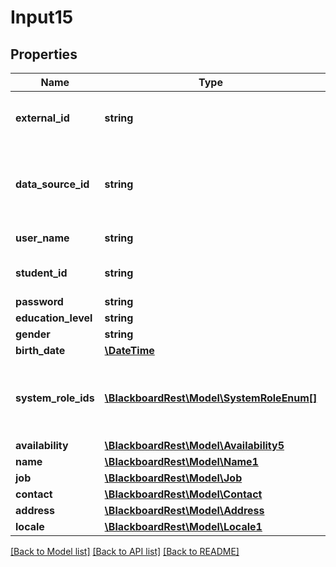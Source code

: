 # Input15

## Properties
Name | Type | Description | Notes
------------ | ------------- | ------------- | -------------
**external_id** | **string** | An optional externally-defined unique ID for the user.  Defaults to the userName.  Formerly known as &#39;batchUid&#39;. | [optional] 
**data_source_id** | **string** | The ID of the data source associated with this user.  This may optionally be the data source&#39;s externalId using the syntax \&quot;externalId:math101\&quot;. | [optional] 
**user_name** | **string** | The userName property, shown in the UI. | [optional] 
**student_id** | **string** | The user&#39;s student ID name or number as defined by the school or institution. | [optional] 
**password** | **string** | The user&#39;s login password. | [optional] 
**education_level** | **string** | The education level of this user. | [optional] 
**gender** | **string** | The gender of this user. | [optional] 
**birth_date** | [**\DateTime**](\DateTime.md) | The birth date of this user. | [optional] 
**system_role_ids** | [**\BlackboardRest\Model\SystemRoleEnum[]**](SystemRoleEnum.md) | The system roles (the administrative user roles in the UI) for this user.  The first role in this list is the user&#39;s primary system role, while the remaining are secondary system roles. | [optional] 
**availability** | [**\BlackboardRest\Model\Availability5**](Availability5.md) |  | [optional] 
**name** | [**\BlackboardRest\Model\Name1**](Name1.md) |  | [optional] 
**job** | [**\BlackboardRest\Model\Job**](Job.md) |  | [optional] 
**contact** | [**\BlackboardRest\Model\Contact**](Contact.md) |  | [optional] 
**address** | [**\BlackboardRest\Model\Address**](Address.md) |  | [optional] 
**locale** | [**\BlackboardRest\Model\Locale1**](Locale1.md) |  | [optional] 

[[Back to Model list]](../README.md#documentation-for-models) [[Back to API list]](../README.md#documentation-for-api-endpoints) [[Back to README]](../README.md)


